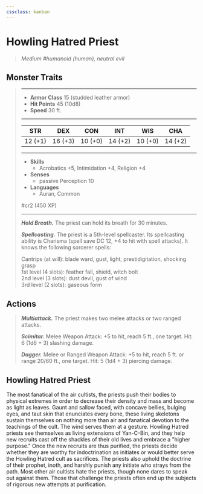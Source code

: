 ```yaml
---
cssclass: kanban
---
```


# Howling Hatred Priest
>*Medium #humanoid (human), neutral evil*
## Monster Traits
>___
>- **Armor Class** 15 (studded leather armor)
>- **Hit Points** 45 (10d8)
>- **Speed** 30 ft.
>___
>|STR|DEX|CON|INT|WIS|CHA|
>|:---:|:---:|:---:|:---:|:---:|:---:|
>|12 (+1)|16 (+3)|10 (+0)|14 (+2)|10 (+0)|14 (+2)|
>___
>- **Skills**
>	 - Acrobatics +5, Intimidation +4, Religion +4
>- **Senses**
>	 - passive Perception 10
>- **Languages**
>	 - Auran, Common
>
> #cr2 (450 XP)
>___
>***Hold Breath.*** The priest can hold its breath for 30 minutes.  
>
>***Spellcasting.*** The priest is a 5th-level spellcaster. Its spellcasting ability is Charisma (spell save DC 12, +4 to hit with spell attacks). It knows the following sorcerer spells:  
>
>Cantrips (at will): blade ward, gust, light, prestidigitation, shocking grasp  
>1st level (4 slots): feather fall, shield, witch bolt  
>2nd level (3 slots): dust devil, gust of wind  
>3rd level (2 slots): gaseous form  
>
## Actions
>***Multiattack.*** The priest makes two melee attacks or two ranged attacks.  
>
>***Scimitar.*** Melee Weapon Attack: +5 to hit, reach 5 ft., one target. Hit: 6 (1d6 + 3) slashing damage.  
>
>***Dagger.*** Melee  or Ranged Weapon Attack: +5 to hit, reach 5 ft. or range 20/60 ft., one target. Hit: 5 (1d4 + 3) piercing damage.
## Howling Hatred Priest
The most fanatical of the air cultists, the priests push their bodies to physical extremes in order to decrease their density and mass and become as light as leaves. Gaunt and sallow faced, with concave bellies, bulging eyes, and taut skin that enunciates every bone, these living skeletons sustain themselves on nothing more than air and fanatical devotion to the teachings of the cult. The wind serves them at a gesture.
Howling Hatred priests see themselves as living extensions of Yan-C-Bin, and they help new recruits cast off the shackles of their old lives and embrace a "higher purpose." Once the new recruits are thus purified, the priests decide whether they are worthy for indoctrination as initiates or would better serve the Howling Hatred cult as sacrifices. The priests also uphold the doctrine of their prophet, inoth, and harshly punish any initiate who strays from the path.
Most other air cultists hate the priests, though none dares to speak out against them. Those that challenge the priests often end up the subjects of rigorous new attempts at purification.